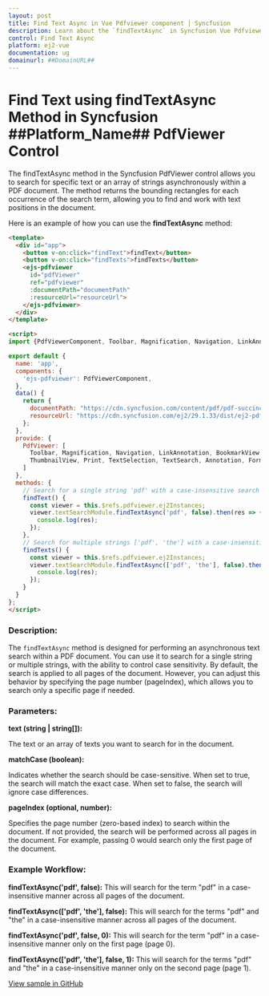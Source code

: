 ```yaml
---
layout: post
title: Find Text Async in Vue Pdfviewer component | Syncfusion
description: Learn about the `findTextAsync` in Syncfusion Vue Pdfviewer component of Syncfusion Essential JS 2 and more.
control: Find Text Async
platform: ej2-vue
documentation: ug
domainurl: ##DomainURL##
---
```


# Find Text using findTextAsync Method in Syncfusion ##Platform_Name## PdfViewer Control

The findTextAsync method in the Syncfusion PdfViewer control allows you to search for specific text or an array of strings asynchronously within a PDF document. The method returns the bounding rectangles for each occurrence of the search term, allowing you to find and work with text positions in the document.

Here is an example of how you can use the **findTextAsync** method:

```html
<template>
  <div id="app">
    <button v-on:click="findText">findText</button>
    <button v-on:click="findTexts">findTexts</button>
    <ejs-pdfviewer 
      id="pdfViewer" 
      ref="pdfviewer"
      :documentPath="documentPath"
      :resourceUrl="resourceUrl">
    </ejs-pdfviewer>
  </div>
</template>

<script>
import {PdfViewerComponent, Toolbar, Magnification, Navigation, LinkAnnotation, BookmarkView, ThumbnailView, Print, TextSelection, TextSearch, Annotation, FormFields, FormDesigner } from '@syncfusion/ej2-vue-pdfviewer';

export default {
  name: 'app',
  components: {
    'ejs-pdfviewer': PdfViewerComponent,
  },
  data() {
    return {
      documentPath: "https://cdn.syncfusion.com/content/pdf/pdf-succinctly.pdf",
      resourceUrl: "https://cdn.syncfusion.com/ej2/29.1.33/dist/ej2-pdfviewer-lib"
    };
  },
  provide: {
    PdfViewer: [
      Toolbar, Magnification, Navigation, LinkAnnotation, BookmarkView,
      ThumbnailView, Print, TextSelection, TextSearch, Annotation, FormFields, FormDesigner
    ]
  },
  methods: {
    // Search for a single string 'pdf' with a case-insensitive search across all pages
    findText() {
      const viewer = this.$refs.pdfviewer.ej2Instances;
      viewer.textSearchModule.findTextAsync('pdf', false).then(res => {
        console.log(res);
      });
    },
    // Search for multiple strings ['pdf', 'the'] with a case-insensitive search across all pages
    findTexts() {
      const viewer = this.$refs.pdfviewer.ej2Instances;
      viewer.textSearchModule.findTextAsync(['pdf', 'the'], false).then(res => {
        console.log(res);
      });
    }
  }
};
</script>
```

### Description:

The `findTextAsync` method is designed for performing an asynchronous text search within a PDF document. You can use it to search for a single string or multiple strings, with the ability to control case sensitivity. By default, the search is applied to all pages of the document. However, you can adjust this behavior by specifying the page number (pageIndex), which allows you to search only a specific page if needed.

### Parameters:

**text (string | string[]):**

The text or an array of texts you want to search for in the document.

**matchCase (boolean):**

Indicates whether the search should be case-sensitive.
When set to true, the search will match the exact case.
When set to false, the search will ignore case differences.

**pageIndex (optional, number):**

Specifies the page number (zero-based index) to search within the document.
If not provided, the search will be performed across all pages in the document.
For example, passing 0 would search only the first page of the document.

### Example Workflow:

**findTextAsync('pdf', false):**
This will search for the term "pdf" in a case-insensitive manner across all pages of the document.

**findTextAsync(['pdf', 'the'], false):**
This will search for the terms "pdf" and "the" in a case-insensitive manner across all pages of the document.

**findTextAsync('pdf', false, 0):**
This will search for the term "pdf" in a case-insensitive manner only on the first page (page 0).

**findTextAsync(['pdf', 'the'], false, 1):**
This will search for the terms "pdf" and "the" in a case-insensitive manner only on the second page (page 1).

[View sample in GitHub](https://github.com/SyncfusionExamples/vue-pdf-viewer-examples/tree/master/How%20to)